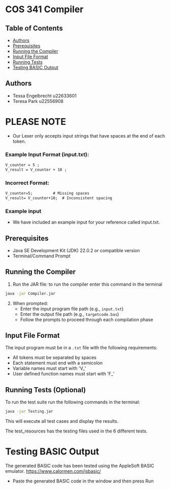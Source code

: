 # COS 341 Compiler 

## Table of Contents
- [Authors](#authors)
- [Prerequisites](#prerequisites)
- [Running the Compiler](#running-the-compiler)
- [Input File Format](#input-file-format)
- [Running Tests](#running-tests-optional)
- [Testing BASIC Output](#testing-basic-output)

## Authors
- Tessa Engelbrecht u22633601
- Teresa Park u22556908

# PLEASE NOTE
- Our Lexer only accepts input strings that have spaces at the end of each token.
### Example Input Format (input.txt):
```txt
V_counter = 5 ;
V_result = V_counter + 10 ;
```

### Incorrect Format:
```txt
V_counter=5;         # Missing spaces
V_result= V_counter+10;  # Inconsistent spacing
```

### Example input
- We have included an example input for your reference called input.txt. 

## Prerequisites
- Java SE Development Kit (JDK) 22.0.2 or compatible version
- Terminal/Command Prompt

## Running the Compiler

1. Run the JAR file: to run the compiler enter this command in the terminal
```bash
java -jar Compiler.jar
```

2. When prompted:
   - Enter the input program file path (e.g., `input.txt`)
   - Enter the output file path (e.g., `targetcode.bas`)
   - Follow the prompts to proceed through each compilation phase

## Input File Format

The input program must be in a `.txt` file with the following requirements:

- All tokens must be separated by spaces
- Each statement must end with a semicolon
- Variable names must start with 'V_'
- User defined function names must start with 'F_'


## Running Tests (Optional)

To run the test suite run the following commands in the terminal:
```bash
java -jar Testing.jar
```
This will execute all test cases and display the results.

The test_resources has the testing files used in the 6 different tests.

# Testing BASIC Output

The generated BASIC code has been tested using the AppleSoft BASIC emulator.
https://www.calormen.com/jsbasic/
- Paste the generated BASIC code in the window and then press Run
